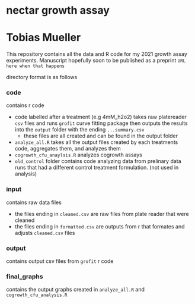 # nectar growth assay
# Tobias Mueller

This repository contains all the data and R code for my 2021 growth assay experiments. Manuscript hopefully soon to be published as a preprint `URL here when that happens`




directory format is as follows

### code
contains r code

* code labelled after a treatment (e.g 4mM_h2o2) takes raw platereader `csv` files and runs `grofit` curve fitting package then outputs the results into the `output` folder with the ending `...summary.csv`
  + these files are all created and can be found in the output folder
* `analyze_all.R` takes all the output files created by each treatments code, aggregates them, and analyzes them
* `cogrowth_cfu_anaylsis.R` analyzes cogrowth assays
* `old_control` folder contains code analyzing data from prelinary data runs that had a different control treatment formulation. (not used in analysis)

### input
contains raw data files

* the files ending in `cleaned.csv` are raw files from plate reader that were cleaned
* the files ending in `formatted.csv` are outputs from r that formates and adjusts `cleaned.csv` files
    
### output
contains output csv files from `grofit` r code

### final_graphs
contains the output graphs created in `analyze_all.R` and `cogrowth_cfu_analysis.R`





